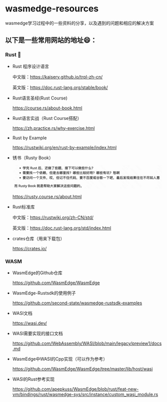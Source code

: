 # wasmedge-resources

wasmedge学习过程中的一些资料的分享，以及遇到的问题和相应的解决方案



## 以下是一些常用网站的地址😄：

### Rust 🦀
- Rust 程序设计语言

  中文版：https://kaisery.github.io/trpl-zh-cn/

  英文版：https://doc.rust-lang.org/stable/book/
- Rust语言圣经(Rust Course)
  
  https://course.rs/about-book.html
- Rust语言实战（Rust Course搭配）
  
  https://zh.practice.rs/why-exercise.html
- Rust by Example
  
  https://rustwiki.org/en/rust-by-example/index.html
- 锈书（Rusty Book）
  
  ![image-20230420105636635](./README.assets/image-20230420105636635.png)
  
  https://rusty.course.rs/about.html
- Rust标准库
  
  中文版：https://rustwiki.org/zh-CN/std/
  
  英文版：https://doc.rust-lang.org/std/index.html
- crates仓库（用来下载包）
  
  https://crates.io/

### WASM

- WasmEdge的Github仓库
  
  https://github.com/WasmEdge/WasmEdge
- WasmEdge-Rustsdk的使用例子
  
  https://github.com/second-state/wasmedge-rustsdk-examples
- WASI文档
  
  https://wasi.dev/
- WASI需要实现的接口文档
  
  https://github.com/WebAssembly/WASI/blob/main/legacy/preview1/docs.md
- WasmEdge中WASI的Cpp实现（可以作为参考）
  
  https://github.com/WasmEdge/WasmEdge/tree/master/lib/host/wasi
- WASI的Rust参考实现
  
  https://github.com/apepkuss/WasmEdge/blob/rust/feat-new-vm/bindings/rust/wasmedge-sys/src/instance/custom_wasi_module.rs
